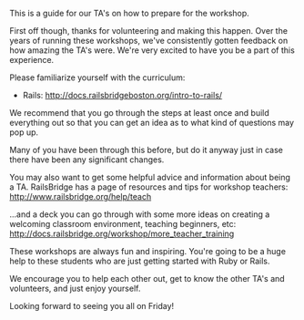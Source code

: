 This is a guide for our TA's on how to prepare for the workshop.

First off though, thanks for volunteering and making this happen. Over the years
of running these workshops, we've consistently gotten feedback on how amazing
the TA's were. We're very excited to have you be a part of this experience.

Please familiarize yourself with the curriculum:
* Rails: http://docs.railsbridgeboston.org/intro-to-rails/

We recommend that you go through the steps at least once and build everything
out so that you can get an idea as to what kind of questions may pop up.

Many of you have been through this before, but do it anyway just in case there
have been any significant changes.

You may also want to get some helpful advice and information about being a TA.
RailsBridge has a page of resources and tips for workshop teachers:
http://www.railsbridge.org/help/teach

...and a deck you can go through with some more ideas on creating a welcoming
classroom environment, teaching beginners, etc:
http://docs.railsbridge.org/workshop/more_teacher_training

These workshops are always fun and inspiring. You're going to be a huge help to
these students who are just getting started with Ruby or Rails.

We encourage you to help each other out, get to know the other TA's and
volunteers, and just enjoy yourself.

Looking forward to seeing you all on Friday!
